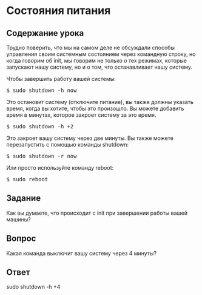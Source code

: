 # Состояния питания

## Содержание урока

Трудно поверить, что мы на самом деле не обсуждали способы управления своим системным состоянием через командную строку, но когда говорим об init, мы говорим не только о тех режимах, которые запускают нашу систему, но и о том, что останавливает нашу систему.

Чтобы завершить работу вашей системы:

<pre>$ sudo shutdown -h now</pre>

Это остановит систему (отключите питание), вы также должны указать время, когда вы хотите, чтобы это произошло. Вы можете добавить время в минутах, которое закроет систему за это время.

<pre>$ sudo shutdown -h +2</pre>

Это закроет вашу систему через две минуты. Вы также можете перезапустить с помощью команды shutdown: 

<pre>$ sudo shutdown -r now</pre>

Или просто используйте команду reboot:

<pre>$ sudo reboot</pre>

## Задание

Как вы думаете, что происходит с init при завершении работы вашей машины?

## Вопрос

Какая команда выключит вашу систему через 4 минуты?

## Ответ

sudo shutdown -h +4